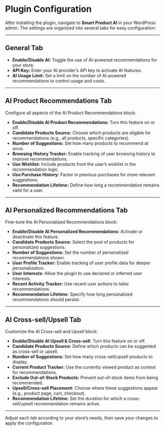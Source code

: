 # Plugin Configuration

After installing the plugin, navigate to **Smart Product AI** in your WordPress admin. The settings are organized into several tabs for easy configuration:

---

## General Tab

- **Enable/Disable AI:** Toggle the use of AI-powered recommendations for your store.
- **API Key:** Enter your AI provider’s API key to activate AI features.
- **AI Usage Limit:** Set a limit on the number of AI-powered recommendations to control usage and costs.

---

## AI Product Recommendations Tab

Configure all aspects of the AI Product Recommendations block:

- **Enable/Disable AI Product Recommendations:** Turn this feature on or off.
- **Candidate Products Source:** Choose which products are eligible for recommendations (e.g., all products, specific categories).
- **Number of Suggestions:** Set how many products to recommend at once.
- **Browsing History Tracker:** Enable tracking of user browsing history to improve recommendations.
- **Use Wishlist:** Include products from the user’s wishlist in the recommendation logic.
- **Use Purchase History:** Factor in previous purchases for more relevant suggestions.
- **Recommendation Lifetime:** Define how long a recommendation remains valid for a user.

---

## AI Personalized Recommendations Tab

Fine-tune the AI Personalized Recommendations block:

- **Enable/Disable AI Personalized Recommendations:** Activate or deactivate this feature.
- **Candidate Products Source:** Select the pool of products for personalized suggestions.
- **Number of Suggestions:** Set the number of personalized recommendations shown.
- **User Profile Tracker:** Enable tracking of user profile data for deeper personalization.
- **User Interests:** Allow the plugin to use declared or inferred user interests.
- **Recent Activity Tracker:** Use recent user actions to tailor recommendations.
- **Recommendation Lifetime:** Specify how long personalized recommendations should persist.

---

## AI Cross-sell/Upsell Tab

Customize the AI Cross-sell and Upsell block:

- **Enable/Disable AI Upsell & Cross-sell:** Turn this feature on or off.
- **Candidate Products Source:** Define which products can be suggested as cross-sell or upsell.
- **Number of Suggestions:** Set how many cross-sell/upsell products to display.
- **Current Product Tracker:** Use the currently viewed product as context for recommendations.
- **Exclude Out-of-Stock Products:** Prevent out-of-stock items from being recommended.
- **Upsell/Cross-sell Placement:** Choose where these suggestions appear (e.g., product page, cart, checkout).
- **Recommendation Lifetime:** Set the duration for which a cross-sell/upsell recommendation remains active.

---

Adjust each tab according to your store’s needs, then save your changes to apply the configuration.
